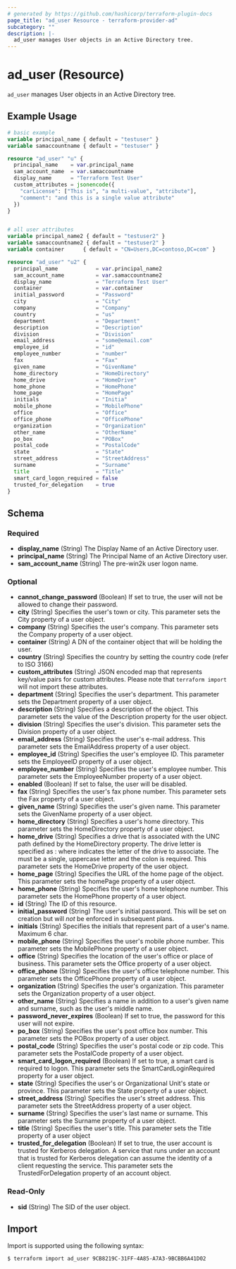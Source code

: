 ```yaml
---
# generated by https://github.com/hashicorp/terraform-plugin-docs
page_title: "ad_user Resource - terraform-provider-ad"
subcategory: ""
description: |-
  ad_user manages User objects in an Active Directory tree.
---
```


# ad_user (Resource)

`ad_user` manages User objects in an Active Directory tree.

## Example Usage

```terraform
# basic example
variable principal_name { default = "testuser" }
variable samaccountname { default = "testuser" }

resource "ad_user" "u" {
  principal_name    = var.principal_name
  sam_account_name  = var.samaccountname
  display_name      = "Terraform Test User"
  custom_attributes = jsonencode({
    "carLicense": ["This is", "a multi-value", "attribute"],
    "comment": "and this is a single value attribute"
  })
}


# all user attributes
variable principal_name2 { default = "testuser2" }
variable samaccountname2 { default = "testuser2" }
variable container      { default = "CN=Users,DC=contoso,DC=com" }

resource "ad_user" "u2" {
  principal_name            = var.principal_name2
  sam_account_name          = var.samaccountname2
  display_name              = "Terraform Test User"
  container                 = var.container
  initial_password          = "Password"
  city                      = "City"
  company                   = "Company"
  country                   = "us"
  department                = "Department"
  description               = "Description"
  division                  = "Division"
  email_address             = "some@email.com"
  employee_id               = "id"
  employee_number           = "number"
  fax                       = "Fax"
  given_name                = "GivenName"
  home_directory            = "HomeDirectory"
  home_drive                = "HomeDrive"
  home_phone                = "HomePhone"
  home_page                 = "HomePage"
  initials                  = "Initia"
  mobile_phone              = "MobilePhone"
  office                    = "Office"
  office_phone              = "OfficePhone"
  organization              = "Organization"
  other_name                = "OtherName"
  po_box                    = "POBox"
  postal_code               = "PostalCode"
  state                     = "State"
  street_address            = "StreetAddress"
  surname                   = "Surname"
  title                     = "Title"
  smart_card_logon_required = false
  trusted_for_delegation    = true
}
```

<!-- schema generated by tfplugindocs -->
## Schema

### Required

- **display_name** (String) The Display Name of an Active Directory user.
- **principal_name** (String) The Principal Name of an Active Directory user.
- **sam_account_name** (String) The pre-win2k user logon name.

### Optional

- **cannot_change_password** (Boolean) If set to true, the user will not be allowed to change their password.
- **city** (String) Specifies the user's town or city. This parameter sets the City property of a user object.
- **company** (String) Specifies the user's company. This parameter sets the Company property of a user object.
- **container** (String) A DN of the container object that will be holding the user.
- **country** (String) Specifies the country by setting the country code (refer to ISO 3166)
- **custom_attributes** (String) JSON encoded map that represents key/value pairs for custom attributes. Please note that `terraform import` will not import these attributes.
- **department** (String) Specifies the user's department. This parameter sets the Department property of a user object.
- **description** (String) Specifies a description of the object. This parameter sets the value of the Description property for the user object.
- **division** (String) Specifies the user's division. This parameter sets the Division property of a user object.
- **email_address** (String) Specifies the user's e-mail address. This parameter sets the EmailAddress property of a user object.
- **employee_id** (String) Specifies the user's employee ID. This parameter sets the EmployeeID property of a user object.
- **employee_number** (String) Specifies the user's employee number. This parameter sets the EmployeeNumber property of a user object.
- **enabled** (Boolean) If set to false, the user will be disabled.
- **fax** (String) Specifies the user's fax phone number. This parameter sets the Fax property of a user object.
- **given_name** (String) Specifies the user's given name. This parameter sets the GivenName property of a user object.
- **home_directory** (String) Specifies a user's home directory. This parameter sets the HomeDirectory property of a user object.
- **home_drive** (String) Specifies a drive that is associated with the UNC path defined by the HomeDirectory property. The drive letter is specified as <DriveLetter>: where <DriveLetter> indicates the letter of the drive to associate. The <DriveLetter> must be a single, uppercase letter and the colon is required. This parameter sets the HomeDrive property of the user object.
- **home_page** (String) Specifies the URL of the home page of the object. This parameter sets the homePage property of a user object.
- **home_phone** (String) Specifies the user's home telephone number. This parameter sets the HomePhone property of a user object.
- **id** (String) The ID of this resource.
- **initial_password** (String) The user's initial password. This will be set on creation but will *not* be enforced in subsequent plans.
- **initials** (String) Specifies the initials that represent part of a user's name. Maximum 6 char.
- **mobile_phone** (String) Specifies the user's mobile phone number. This parameter sets the MobilePhone property of a user object.
- **office** (String) Specifies the location of the user's office or place of business. This parameter sets the Office property of a user object.
- **office_phone** (String) Specifies the user's office telephone number. This parameter sets the OfficePhone property of a user object.
- **organization** (String) Specifies the user's organization. This parameter sets the Organization property of a user object.
- **other_name** (String) Specifies a name in addition to a user's given name and surname, such as the user's middle name.
- **password_never_expires** (Boolean) If set to true, the password for this user will not expire.
- **po_box** (String) Specifies the user's post office box number. This parameter sets the POBox property of a user object.
- **postal_code** (String) Specifies the user's postal code or zip code. This parameter sets the PostalCode property of a user object.
- **smart_card_logon_required** (Boolean) If set to true, a smart card is required to logon. This parameter sets the SmartCardLoginRequired property for a user object.
- **state** (String) Specifies the user's or Organizational Unit's state or province. This parameter sets the State property of a user object.
- **street_address** (String) Specifies the user's street address. This parameter sets the StreetAddress property of a user object.
- **surname** (String) Specifies the user's last name or surname. This parameter sets the Surname property of a user object.
- **title** (String) Specifies the user's title. This parameter sets the Title property of a user object
- **trusted_for_delegation** (Boolean) If set to true, the user account is trusted for Kerberos delegation. A service that runs under an account that is trusted for Kerberos delegation can assume the identity of a client requesting the service. This parameter sets the TrustedForDelegation property of an account object.

### Read-Only

- **sid** (String) The SID of the user object.

## Import

Import is supported using the following syntax:

```shell
$ terraform import ad_user 9CB8219C-31FF-4A85-A7A3-9BCBB6A41D02
```
